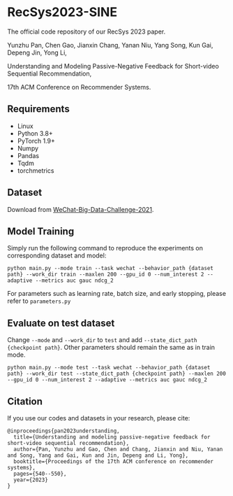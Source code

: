 # RecSys2023-SINE
The official code repository of our RecSys 2023 paper.

Yunzhu Pan, Chen Gao, Jianxin Chang, Yanan Niu, Yang Song, Kun Gai, Depeng Jin, Yong Li,

Understanding and Modeling Passive-Negative Feedback for Short-video Sequential Recommendation, 

17th ACM Conference on Recommender Systems.

## Requirements
* Linux
* Python 3.8+
* PyTorch 1.9+
* Numpy
* Pandas
* Tqdm
* torchmetrics

## Dataset

Download from [WeChat-Big-Data-Challenge-2021](https://github.com/WeChat-Big-Data-Challenge-2021/WeChat_Big_Data_Challenge).

## Model Training

Simply run the following command to reproduce the experiments on corresponding dataset and model:
```
python main.py --mode train --task wechat --behavior_path {dataset path} --work_dir train --maxlen 200 --gpu_id 0 --num_interest 2 --adaptive --metrics auc gauc ndcg_2
```

For parameters such as learning rate, batch size, and early stopping, please refer to `parameters.py`

## Evaluate on test dataset

Change `--mode` and `--work_dir` to `test` and add `--state_dict_path {checkpoint path}`. Other parameters should remain the same as in train mode.

```
python main.py --mode test --task wechat --behavior_path {dataset path} --work_dir test --state_dict_path {checkpoint path} --maxlen 200  --gpu_id 0 --num_interest 2 --adaptive --metrics auc gauc ndcg_2
```

## Citation
If you use our codes and datasets in your research, please cite:
```
@inproceedings{pan2023understanding,
  title={Understanding and modeling passive-negative feedback for short-video sequential recommendation},
  author={Pan, Yunzhu and Gao, Chen and Chang, Jianxin and Niu, Yanan and Song, Yang and Gai, Kun and Jin, Depeng and Li, Yong},
  booktitle={Proceedings of the 17th ACM conference on recommender systems},
  pages={540--550},
  year={2023}
}
```

